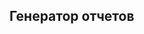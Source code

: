 <!-- TITLE: Генератор отчетов -->
<!-- SUBTITLE: Документация по генератору отчетов -->


## Генератор отчетов

